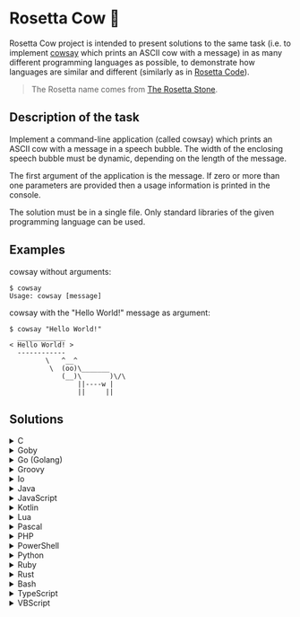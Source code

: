 # Rosetta Cow 🐄

Rosetta Cow project is intended to present solutions to the same task
(i.e. to implement [cowsay](https://en.wikipedia.org/wiki/Cowsay) which prints an ASCII cow with a message)
in as many different programming languages as possible, to demonstrate how languages are similar and different
(similarly as in [Rosetta Code](https://en.wikipedia.org/wiki/Rosetta_Code)).

> The Rosetta name comes from [The Rosetta Stone](https://en.wikipedia.org/wiki/Rosetta_Stone).

## Description of the task

Implement a command-line application (called cowsay) which prints an ASCII cow with a message in a speech bubble.
The width of the enclosing speech bubble must be dynamic, depending on the length of the message.

The first argument of the application is the message.
If zero or more than one parameters are provided then a usage information is printed in the console.

The solution must be in a single file. Only standard libraries of the given programming language can be used.

## Examples

cowsay without arguments:

```
$ cowsay
Usage: cowsay [message]
```

cowsay with the "Hello World!" message as argument:

```
$ cowsay "Hello World!"
  ____________
< Hello World! >
  ------------
         \   ^__^ 
          \  (oo)\_______
             (__)\       )\/\
                 ||----w |
                 ||     ||
```

## Solutions

<details><summary>C</summary>

```c
#include <stdlib.h>
#include <stdio.h>
#include <string.h>

char *template =
    " %s \n"
    "< %s >\n"
    " %s\n"
    "        \\   ^__^\n"
    "         \\  (oo)\\_______\n"
    "            (__)\\       )\\/\\\n"
    "                ||----w |\n"
    "                ||     ||\n";

char *border(char *text, char borderChar) {
    int length = strlen(text) + 2;
    char *buffer = malloc(length + 1);
    memset(buffer, borderChar, length);
    buffer[length] = '\0';
    return buffer;
}

int main(int argc, char *argv[]) {
    if (argc == 2) {
        char *text = argv[1];
        printf(template, border(text, '_'), text, border(text, '-'));
    } else {
        printf("Usage: cowsay [message]\n");
    }
    return 0;
}
```

> Implemented using: gcc (GCC) 7.4.0
</details>

<details><summary>Goby</summary>

```gb
#!/usr/bin/env goby

def template(text)
String.fmt "
 %s
< %s >
 %s
        \\   ^__^
         \\  (oo)\\_______
            (__)\\       )\\/\\
                ||----w |
                ||     ||
", border(text, '_'), text, border(text, '-')
end

def border(text, char)
  char * (text.length + 2)
end

if ARGV.length == 1
  text = ARGV[0]
  puts template(text)
else
  puts "Usage: cowsay [message]"
end
```

> Implemented using: goby 0.1.13
</details>

<details><summary>Go (Golang)</summary>

```go
package main

import (
	"fmt"
	"os"
	"strings"
)

const template string = `
 %s
< %s >
 %s
        \   ^__^
         \  (oo)\_______
            (__)\       )\/\
                ||----w |
                ||     ||
`

func border(text, char string) string {
	return strings.Repeat(char, len([]rune(text))+2)
}

func main() {
	if len(os.Args) == 2 {
		text := os.Args[1]
		fmt.Printf(template, border(text, "_"), text, border(text, "-"))
	} else {
		fmt.Println("Usage: cowsay [message]")
	}
}
```

> Implemented using: go version go1.13
</details>

<details><summary>Groovy</summary>

```groovy
#!/usr/bin/env groovy

def template(text) {
"""
 ${border(text, '_')}
< ${text} >
 ${border(text, '-')}
        \\   ^__^
         \\  (oo)\\_______
            (__)\\       )\\/\\
                ||----w |
                ||     ||
"""
}

def border(text, chr) {
  chr * (text.length() + 2)
}

if (args.length == 1) {
  text = args[0]
  println template(text)
} else {
  println "Usage: cowsay [message]"
}
```

> Implemented using: Groovy Version: 2.5.8
</details>

<details><summary>Io</summary>

```io
#!/usr/local/bin/io

template := method(text,
"""
 #{border(text, "_")}
< #{text} >
 #{border(text, "-")}
        \   ^__^
         \  (oo)\_______
            (__)\       )\/\
                ||----w |
                ||     ||
""" interpolate
)

border := method(text, char,
  char repeated(text size + 2)
)

if(System args size == 2) then(
  text := System args at(1)
  template(text) println
) else(
  "Usage: cowsay [message]" println
)
```

> Implemented using: Io Programming Language, v. 20110905
</details>

<details><summary>Java</summary>

```java
public class Cowsay {

    private static final String TEMPLATE = String.join("\n",
        "",
        " %s",
        "< %s >",
        " %s",
        "        \\   ^__^",
        "         \\  (oo)\\_______",
        "            (__)\\       )\\/\\",
        "                ||----w |",
        "                ||     ||",
        ""
    );

    private static String border(String text, String border) {
        return border.repeat(text.length() + 2);
    }

    public static void main(String[] args) {
        if (args.length == 1) {
            var text = args[0];
            System.out.printf(TEMPLATE, border(text, "_"), text, border(text, "-"));
        } else {
            System.out.println("Usage: cowsay [message]");
        }
    }
}
```

> Implemented using: openjdk version 11.0.4
</details>

<details><summary>JavaScript</summary>

```js
#!/usr/bin/env node

function template(text) {
return `
 ${border(text, '_')}
< ${text} >
 ${border(text, '-')}
        \\   ^__^
         \\  (oo)\\_______
            (__)\\       )\\/\\
                ||----w |
                ||     ||
`;
}

function border(text, char) {
  return char.repeat(text.length + 2);
}

const args = process.argv.slice(2);
if (args.length === 1) {
  const text = args[0];
  console.log(template(text));
} else {
  console.log('Usage: cowsay [message]');
}
```

> Implemented using: Node.js v8.10.0
</details>

<details><summary>Kotlin</summary>

```kt
fun template(text: String) =
    """
     ${border(text, "_")}
    < ${text} >
     ${border(text, "-")}
            \   ^__^
             \  (oo)\_______
                (__)\       )\/\
                    ||----w |
                    ||     ||
    """.trimIndent()

fun border(text: String, chr: String) = chr.repeat(text.length + 2)

fun main(args: Array<String>) {
    if (args.size == 1) {
        val text = args[0]
        println(template(text))
    } else {
        println("Usage: cowsay [message]")
    }
}
```

> Implemented using: Kotlin version 1.5.0-release-749
</details>

<details><summary>Lua</summary>

```lua
#!/usr/bin/env lua

local template = [[
 %s
< %s >
 %s
        \   ^__^
         \  (oo)\_______
            (__)\       )\/\
                ||----w |
                ||     ||
]]

function border (text, char)
  return string.rep(char, #text + 2)
end

if #arg == 1 then
  local text = arg[1]
  print(string.format(template, border(text, '_'), text, border(text, '-')))
else
  print('Usage: cowsay [message]')
end
```

> Implemented using: Lua 5.3.3
</details>

<details><summary>Pascal</summary>

```pas
program cowsay;

uses sysutils, strutils;

const
  template: string = concat(
    ' %s', lineending,
    '< %s >', lineending,
    ' %s', lineending,
    '        \   ^__^', lineending,
    '         \  (oo)\_______', lineending,
    '            (__)\       )\/\', lineending,
    '                ||----w |', lineending,
    '                ||     ||', lineending
  );

var
  text: string;

function border(text, char: string): string;
begin
  border := dupestring(char, length(text) + 2);
end;

begin
  if paramcount = 1 then
  begin
    text := paramstr(1);
    writeln(format(template, [border(text, '_'), text, border(text, '-')]));
  end
  else
    writeln('Usage: cowsay [message]');
end.
```

> Implemented using: Free Pascal Compiler version 3.0.4
</details>

<details><summary>PHP</summary>

```php
#!/usr/local/bin/php
<?php
function template($text, $border) {
return "
 {$border($text, '_')}
< {$text} >
 {$border($text, '-')}
        \   ^__^
         \  (oo)\_______
            (__)\       )\/\
                ||----w |
                ||     ||
";
}

$border = function($text, $char) {
  return str_repeat($char, strlen($text) + 2);
};

if ($argc == 2) {
  print template($argv[1], $border);
} else {
  print "Usage: cowsay [message]\n";
}
?>
```

> Implemented using: PHP 8.0.0 (cli) (built: Nov 24 2020 22:02:58)
</details>

<details><summary>PowerShell</summary>

```ps1
function template($text) {
" $(border $text '_')
< $text >
 $(border $text '-')
        \   ^__^
         \  (oo)\_______
            (__)\       )\/\
                ||----w |
                ||     ||"
}

function border($text, $char) {
  $char * ($text.length + 2)
}

if ($args.length -eq 1) {
  $text = $args[0]
  Write-Host (template $text)
} else {
  Write-Host "Usage: cowsay [message]"
}
```

> Implemented using: PowerShell version 5.1.19041.906
</details>

<details><summary>Python</summary>

```py
#!/usr/bin/python

import sys

template = """
 %s
< %s >
 %s
        \   ^__^
         \  (oo)\_______
            (__)\       )\/\\
                ||----w |
                ||     ||
"""

def border(text, char):
  return char * (len(text) + 2)

if len(sys.argv) == 2:
  text = sys.argv[1]
  print(template % (border(text, "_"), text, border(text, "-")))
else:
  print("Usage: cowsay [message]")
```

> Implemented using: Python 2.7.15+
</details>

<details><summary>Ruby</summary>

```rb
#!/usr/bin/env ruby

def template(text)
"
 #{border text, '_'}
< #{text} >
 #{border text, '-'}
        \\   ^__^
         \\  (oo)\\_______
            (__)\\       )\\/\\
                ||----w |
                ||     ||
"
end

def border(text, char)
  char * (text.length + 2)
end

if ARGV.size == 1
  text = ARGV[0]
  puts template(text)
else
  puts "Usage: cowsay [message]"
end
```

> Implemented using: ruby 2.5.1p57
</details>

<details><summary>Rust</summary>

```rs
use std::env;

const TEMPLATE: &str = r#"
 {}
< {} >
 {}
        \   ^__^
         \  (oo)\_______
            (__)\       )\/\
                ||----w |
                ||     ||
"#;

fn border(text: &str, chr: &str) -> String {
    return chr.repeat(text.chars().count() + 2);
}

fn main() {
    let args: Vec<String> = env::args().skip(1).collect();
    if args.len() == 1 {
        let text = &args[0];
        println!(
            "{}",
            TEMPLATE
                .replacen("{}", &border(text, "_"), 1)
                .replacen("{}", text, 1)
                .replacen("{}", &border(text, "-"), 1)
        );
    } else {
        println!("Usage: cowsay [message]");
    }
}
```

> Implemented using: rustc 1.48.0 (7eac88abb 2020-11-16)
</details>

<details><summary>Bash</summary>

```sh
#!/bin/bash

TEMPLATE=" %s
< %s >
 %s
        \\   ^__^
         \\  (oo)\\_______
            (__)\\       )\\/\\
                ||----w |
                ||     ||\n"

border() {
  v=$(printf "%-${#1}s" "$2")
  echo "$2${v// /$2}$2"
}

if [ $# -eq 1 ]; then
  printf "$TEMPLATE" $(border "$1" "_") "$1" $(border "$1" "-")
else
  echo "Usage: cowsay [message]"
fi

```

> Implemented using: GNU bash, version 5.0.7
</details>

<details><summary>TypeScript</summary>

```ts
#!/usr/bin/env ts-node

function template(text: string): string {
return `
 ${border(text, '_')}
< ${text} >
 ${border(text, '-')}
        \\   ^__^
         \\  (oo)\\_______
            (__)\\       )\\/\\
                ||----w |
                ||     ||
`
}

function border(text: string, char: string): string {
  return char.repeat(text.length + 2)
}

const args: string[] = process.argv.slice(2)
if (args.length === 1) {
  const text: string = args[0]
  console.log(template(text))
} else {
  console.log('Usage: cowsay [message]')
}
```

> Implemented using: ts-node v8.6.2
</details>

<details><summary>VBScript</summary>

```vbs
Function template(text)
  template = Join(Array( _
    " " & border(text, "_"), _
    "< " & text & " >", _
    " " & border(text, "-"), _
    "        \   ^__^", _
    "         \  (oo)\_______", _
    "            (__)\       )\/\", _
    "                ||----w |", _
    "                ||     ||" _
  ), vbNewLine)
End Function

Function border(text, char)
  Dim i, result
  For i = 1 To Len(text) + 2
    result = result & char
  Next
  border = result
End Function

If WScript.Arguments.Length = 1 Then
  Dim text
  text = WScript.Arguments(0)
  WScript.Echo(template(text))
Else
  WScript.Echo("Usage: cowsay [message]")
End If
```

> Implemented using: Microsoft (R) Windows Script Host Version 5.812
</details>

